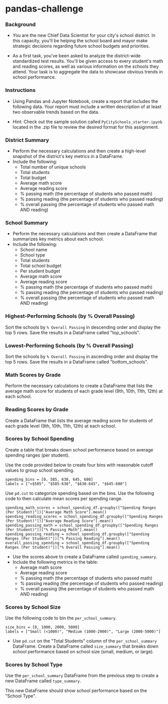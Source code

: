 # pandas-challenge
### Background
* You are the new Chief Data Scientist for your city's school district. In this capacity, you'll be helping the school board and mayor make strategic decisions regarding future school budgets and priorities.

* As a first task, you've been asked to analyze the district-wide standardized test results. You'll be given access to every student's math and reading scores, as well as various information on the schools they attend. Your task is to aggregate the data to showcase obvious trends in school performance.

### Instructions
* Using Pandas and Jupyter Notebook, create a report that includes the following data. Your report must include a written description of at least two observable trends based on the data.

* Hint: Check out the sample solution called `PyCitySchools_starter.ipynb` located in the .zip file to review the desired format for this assignment.

### District Summary
* Perform the necessary calculations and then create a high-level snapshot of the district's key metrics in a DataFrame.
* Include the following:
  * Total number of unique schools
  * Total students
  * Total budget
  * Average math score
  * Average reading score
  * % passing math (the percentage of students who passed math)
  * % passing reading (the percentage of students who passed reading)
  * % overall passing (the percentage of students who passed math AND reading)

### School Summary
* Perform the necessary calculations and then create a DataFrame that summarizes key metrics about each school.
* Include the following:
  * School name
  * School type
  * Total students
  * Total school budget
  * Per student budget
  * Average math score
  * Average reading score
  * % passing math (the percentage of students who passed math)
  * % passing reading (the percentage of students who passed reading)
  * % overall passing (the percentage of students who passed math AND reading)

### Highest-Performing Schools (by % Overall Passing)
Sort the schools by `% Overall Passing` in descending order and display the top 5 rows.
Save the results in a DataFrame called "top_schools".

### Lowest-Performing Schools (by % Overall Passing)
Sort the schools by `% Overall Passing` in ascending order and display the top 5 rows.
Save the results in a DataFrame called "bottom_schools".

### Math Scores by Grade
Perform the necessary calculations to create a DataFrame that lists the average math score for students of each grade level (9th, 10th, 11th, 12th) at each school.

### Reading Scores by Grade
Create a DataFrame that lists the average reading score for students of each grade level (9th, 10th, 11th, 12th) at each school.

### Scores by School Spending
Create a table that breaks down school performance based on average spending ranges (per student).

Use the code provided below to create four bins with reasonable cutoff values to group school spending.
```text
spending_bins = [0, 585, 630, 645, 680]
labels = ["<$585", "$585-630", "$630-645", "$645-680"]
```

Use `pd.cut` to categorize spending based on the bins.
Use the following code to then calculate mean scores per spending range.
```text
spending_math_scores = school_spending_df.groupby(["Spending Ranges (Per Student)"])["Average Math Score"].mean()
spending_reading_scores = school_spending_df.groupby(["Spending Ranges (Per Student)"])["Average Reading Score"].mean()
spending_passing_math = school_spending_df.groupby(["Spending Ranges (Per Student)"])["% Passing Math"].mean()
spending_passing_reading = school_spending_df.groupby(["Spending Ranges (Per Student)"])["% Passing Reading"].mean()
overall_passing_spending = school_spending_df.groupby(["Spending Ranges (Per Student)"])["% Overall Passing"].mean()
```

* Use the scores above to create a DataFrame called `spending_summary`.
* Include the following metrics in the table:
  * Average math score
  * Average reading score
  * % passing math (the percentage of students who passed math)
  * % passing reading (the percentage of students who passed reading)
  * % overall passing (the percentage of students who passed math AND reading)

### Scores by School Size
Use the following code to bin the `per_school_summary`.

```text
size_bins = [0, 1000, 2000, 5000]
labels = ["Small (<1000)", "Medium (1000-2000)", "Large (2000-5000)"]
```

* Use `pd.cut` on the "Total Students" column of the `per_school_summary` DataFrame.
Create a DataFrame called `size_summary` that breaks down school performance based on school size (small, medium, or large).

### Scores by School Type
Use the `per_school_summary` DataFrame from the previous step to create a new DataFrame called `type_summary`.

This new DataFrame should show school performance based on the "School Type".
